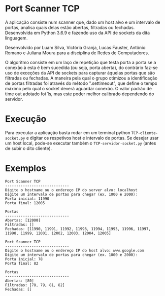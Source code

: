 # Port Scanner TCP

A aplicação consiste num scanner que, dado um host alvo e um intervalo de portas, analisa quais delas estão abertas, filtradas ou fechadas. 
Desenvolvida em Python 3.6.9 e fazendo uso da API de sockets da dita linguagem.

Desenvolvido por Luam Silva, Victória Granja, Lucas Fauster, Antônio Romano e Juliana Moura para a disciplina de Redes de Computadores.

O algoritmo consiste em um laço de repetição que testa porta a porta se a conexão à esta é bem sucedida (ou seja, porta aberta),
do contrário faz-se uso de exceções da API de sockets para capturar àquelas portas que são filtradas ou fechadas.
A maneira pela qual o grupo otimizou a identificação de portas filtradas foi através do método ".settimeout", 
que define o tempo máximo pelo qual o socket deverá aguardar conexão. O valor padrão de time out adotado foi 1s,
mas este poder melhor calibrado dependendo do servidor.

# Execução
Para executar a aplicação basta rodar em um terminal python `TCP-cliente-socket.py` e digitar os respetivos host e intervalo de portas. 
Se desejar usar um host local, pode-se executar também o `TCP-servidor-socket.py` (antes de subir o dito cliente).

# Exemplos

```
Port Scanner TCP
-----------------------------
Digite o hostname ou o endereço IP do server alvo: localhost
Digite um intervalo de portas para chegar (ex. 1000 e 2000):
Porta inicial: 11990
Porta final: 12005

Portas
-----------------------------
Abertas: [12000]
Filtradas: []
Fechadas: [11990, 11991, 11992, 11993, 11994, 11995, 11996, 11997, 11998, 11999, 12001, 12002, 12003, 12004, 12005]
```
```
Port Scanner TCP
-----------------------------
Digite o hostname ou o endereço IP do host alvo: www.google.com
Digite um intervalo de portas para chegar (ex. 1000 e 2000):
Porta inicial: 78
Porta final: 82

Portas
-----------------------------
Abertas: [80]
Filtradas: [78, 79, 81, 82]
Fechadas: []
```
